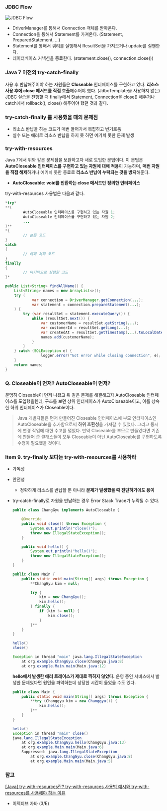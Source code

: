 ### JDBC Flow

![JDBC Flow](https://p1dgey.notion.site/image/https%3A%2F%2Fs3-us-west-2.amazonaws.com%2Fsecure.notion-static.com%2Fa90d5062-ac4a-4e28-9a12-6cf699e1f959%2FUntitled.png?id=5d3c09f2-3a0b-463b-873b-0fa7dbb96542&table=block&spaceId=b76551b9-9f24-4a91-9bcd-340caa404f60&width=790&userId=&cache=v2)

- DriverManager를 통해서 Connection 객체를 받아온다.
- Connection을 통해서 Statement를 가져온다. (Statement, PreparedStatement, …)
- Statement를 통해서 쿼리를 실행해서 ResultSet을 가져오거나 update를 실핸한다.
- 데이터베이스 커넥션을 종료한다. (statement.close(), connection.close())

### Java 7 이전의 try-catch-finally

사용 후 반납해주어야 하는 자원들은 **Closeable** 인터페이스를 구현하고 있다.
**리소스 사용 후에 close 메서드를 직접 호출**해주어야 했다.
(JdbcTemplate을 사용하지 않는) JDBC 실습을 진행할 때 finally에서 Statement, Connection을 close() 해주거나 catch에서 rollback(), close() 해주어야 했던 것과 같다.

### try-catch-finally 를 사용했을 때의 문제점

- 리소스 반납을 하는 코드가 매번 들어가서 복잡하고 번거로움
- 실수 또는 에러로 리소스 반납을 하지 못 하면 예기치 못한 문제 발생

### try-with-resources

Java 7에서 위와 같은 문제점을 보완하고자 새로 도입한 문법이다.
이 문법은 **AutoCloseable 인터페이스를 구현하고 있는 자원에 대해 적용**이 가능하며,
**매번 자원을 직접 해제**하거나 예기치 못한 종료로 **리소스 반납이 누락되는 것을 방지**해준다.

- **AutoCloseable: void를 반환하는 close 메서드만 정의한 인터페이스**

try-with-resources 사용법은 다음과 같다.

```java
*try*
**(
		AutoCloseable 인터페이스를 구현하고 있는 자원 1;
		AutoCloseable 인터페이스를 구현하고 있는 자원 2;
		...
)**
*{
		// 본문 코드
}
catch
{
		// 예외 처리 코드
}
finally
{
		// 마지막으로 실행할 코드
}*
```

```java
public List<String> findAllName() {
    List<String> names = new ArrayList<>();
    try (
            var connection = DriverManager.getConnection(...);
            var statement = connection.prepareStatement(...);
    ) {
        try (var resultSet = statement.executeQuery()) {
            while (resultSet.next()) {
                var customerName = resultSet.getString(...);
                var customerId = resultSet.getLong(...);
                var createdAt = resultSet.getTimestamp(...).toLocalDateTime();
                names.add(customerName);
            }
        }
    } catch (SQLException e) {
				logger.error("Got error while closing connection", e);
    }
    return names;
}
```

### Q. Closeable이 먼저? AutoCloseable이 먼저?

분명히 Closeable이 먼저 나왔고 위 같은 문제를 해결해고자 AutoCloseable 인터페이스를 도입했을텐데, 구조를 보면 상위 인터페이스가 AutoCloseable이고, 이를 상속한 하위 인터페이스가 Closeable이다.

> Java 개발자들은 먼저 만들어진 Closeable 인터페이스에 부모 인터페이스인 AutoCloseable을 추가함으로써 **하위 호환성**을 가져갈 수 있었다. 그리고 동시에 변경 작업에 대한 수고를 덜었다.
만약 Closeable를 부모로 만들었다면 기존에 만들어 준 클래스들이 모두 Closeable이 아닌 AutoCloseable를 구현하도록 수정이 필요했을 것이다.
> 

### Item 9. try-finally 보다는 try-with-resources를 사용하라

- 가독성
- 안전성
    - 정확하게 리소스를 반납할 뿐 아니라 **문제가 발생했을 때 진단하기에도 용이**
- try-catch-finally로 자원을 반납하는 경우 Error Stack Trace가 누락될 수 있다.
    
    ```java
    public class ChangGyu implements AutoCloseable {
    
        @Override
        public void close() throws Exception {
            System.out.println("close()");
            throw new IllegalStateException();
        }
    
        public void hello() {
            System.out.println("hello()");
            throw new IllegalStateException();
        }
    }
    ```
    
    ```java
    public class Main {
        public static void main(String[] args) throws Exception {
            **ChangGyu kim = null;
    
            try {
                kim = new ChangGyu();
                kim.hello();
            } finally {
                if (kim != null) {
                    kim.close();
                }
            }**
        }
    }
    ```
    
    ```java
    hello()
    close()
    
    Exception in thread "main" java.lang.IllegalStateException
    	at org.example.ChangGyu.close(ChangGyu.java:8)
    	at org.example.Main.main(Main.java:12)
    ```
    
    **hello에서 발생한 에러 트레이스가 제대로 찍히지 않았다.**
    운영 중인 서비스에서 발생한 문제였다면 원인을 파악하는데 상당한 시간이 들었을 수도 있다.
    
    ```java
    public class Main {
        public static void main(String[] args) throws Exception {
            **try (Changgyu kim = new Changgyu()) {
                kim.hello();
            }**
        }
    }
    ```
    
    ```java
    hello()
    Exception in thread "main" close()
    java.lang.IllegalStateException
    	at org.example.ChangGyu.hello(ChangGyu.java:13)
    	at org.example.Main.main(Main.java:6)
    	Suppressed: java.lang.IllegalStateException
    		at org.example.ChangGyu.close(ChangGyu.java:8)
    		at org.example.Main.main(Main.java:5)
    ```
    

### 참고

[[Java] try-with-resources란? try-with-resources 사용법 예시와 try-with-resources를 사용해야 하는 이유](https://mangkyu.tistory.com/217)

- 이펙티브 자바 (3/E)
